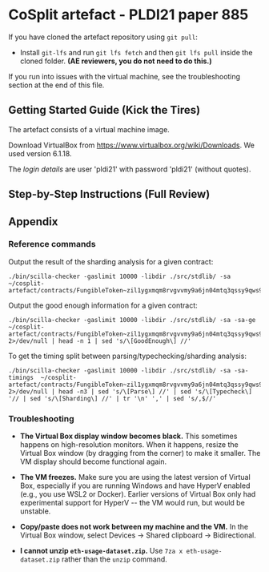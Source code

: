 # CoSplit artefact - PLDI21 paper 885

If you have cloned the artefact repository using `git pull`:
- Install `git-lfs` and run `git lfs fetch` and then `git lfs pull` inside the
  cloned folder. **(AE reviewers, you do not need to do this.)**

If you run into issues with the virtual machine, see the troubleshooting section
at the end of this file.

## Getting Started Guide (Kick the Tires)

The artefact consists of a virtual machine image.

Download VirtualBox from https://www.virtualbox.org/wiki/Downloads. We used
version 6.1.18.

The *login details* are user 'pldi21' with password 'pldi21' (without quotes).

## Step-by-Step Instructions (Full Review)


## Appendix

### Reference commands

Output the result of the sharding analysis for a given contract:

```
./bin/scilla-checker -gaslimit 10000 -libdir ./src/stdlib/ -sa  ~/cosplit-artefact/contracts/FungibleToken~zil1ygxmqm8rvgvvmy9a6jn04mtq3qssy9qws92lqr.scilla
```

Output the good enough information for a given contract:

```
./bin/scilla-checker -gaslimit 10000 -libdir ./src/stdlib/ -sa -sa-ge  ~/cosplit-artefact/contracts/FungibleToken~zil1ygxmqm8rvgvvmy9a6jn04mtq3qssy9qws92lqr.scilla 2>/dev/null | head -n 1 | sed 's/\[GoodEnough\] //'
```

To get the timing split between parsing/typechecking/sharding analysis:

```
./bin/scilla-checker -gaslimit 10000 -libdir ./src/stdlib/ -sa -sa-timings  ~/cosplit-artefact/contracts/FungibleToken~zil1ygxmqm8rvgvvmy9a6jn04mtq3qssy9qws92lqr.scilla 2>/dev/null | head -n3 | sed 's/\[Parse\] //' | sed 's/\[Typecheck\] '// | sed 's/\[Sharding\] //' | tr '\n' ',' | sed 's/,$//'
```



### Troubleshooting

- **The Virtual Box display window becomes black.** This sometimes happens on
  high-resolution monitors. When it happens, resize the Virtual Box window (by
  dragging from the corner) to make it smaller. The VM display should become
  functional again.

- **The VM freezes.** Make sure you are using the latest version of Virtual Box,
  especially if you are running Windows and have HyperV enabled (e.g., you use
  WSL2 or Docker). Earlier versions of Virtual Box only had experimental support
  for HyperV -- the VM would run, but would be unstable.

- **Copy/paste does not work between my machine and the VM.** In the Virtual Box
  window, select Devices -> Shared clipboard -> Bidirectional.

- **I cannot unzip `eth-usage-dataset.zip`.** Use `7za x eth-usage-dataset.zip`
  rather than the `unzip` command.
